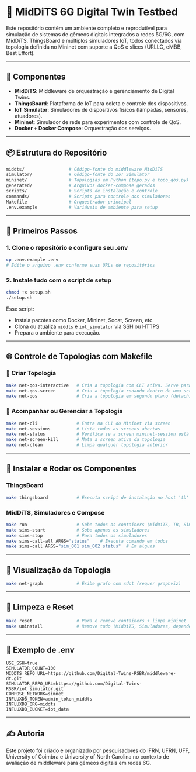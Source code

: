 # 🧪 MidDiTS 6G Digital Twin Testbed

Este repositório contém um ambiente completo e reprodutível para simulação de sistemas de gêmeos digitais integrados a redes 5G/6G, com MidDiTS, ThingsBoard e múltiplos simuladores IoT, todos conectados via topologia definida no Mininet com suporte a QoS e slices (URLLC, eMBB, Best Effort).

---

## 🧩 Componentes

- **MidDiTS**: Middleware de orquestração e gerenciamento de Digital Twins.
- **ThingsBoard**: Plataforma de IoT para coleta e controle dos dispositivos.
- **IoT Simulator**: Simuladores de dispositivos físicos (lâmpadas, sensores, atuadores).
- **Mininet**: Simulador de rede para experimentos com controle de QoS.
- **Docker + Docker Compose**: Orquestração dos serviços.

---

## 📦 Estrutura do Repositório

```bash
middts/                 # Código-fonte do middleware MidDiTS
simulator/              # Código-fonte do IoT Simulator
mininet/                # Topologias em Python (topo.py e topo_qos.py)
generated/              # Arquivos docker-compose gerados
scripts/                # Scripts de instalação e controle
commands/               # Scripts para controle dos simuladores
Makefile                # Orquestrador principal
.env.example            # Variáveis de ambiente para setup
```

---

## 🚀 Primeiros Passos

### 1. Clone o repositório e configure seu .env

```bash
cp .env.example .env
# Edite o arquivo .env conforme suas URLs de repositórios
```

### 2. Instale tudo com o script de setup

```bash
chmod +x setup.sh
./setup.sh
```

Esse script:
- Instala pacotes como Docker, Mininet, Socat, Screen, etc.
- Clona ou atualiza `middts` e `iot_simulator` via SSH ou HTTPS
- Prepara o ambiente para execução.

---

## 🌐 Controle de Topologias com Makefile

### 🧩 Criar Topologia

```bash
make net-qos-interactive   # Cria a topologia com CLI ativa. Serve para rodar algo e depois ao sair matar tudo.
make net-qos-screen        # Cria a topologia rodando dentro de uma screen. Permitindo dar um detach ao final com ctrl + a + d e voltando usando screen -r mininet-session
make net-qos               # Cria a topologia em segundo plano (detach)
```

### 🔎 Acompanhar ou Gerenciar a Topologia

```bash
make net-cli               # Entra na CLI do Mininet via screen
make net-sessions          # Lista todas as screens abertas
make net-status            # Verifica se a screen mininet-session está ativa
make net-screen-kill       # Mata a screen ativa da topologia
make net-clean             # Limpa qualquer topologia anterior
```

---

## 🧰 Instalar e Rodar os Componentes

### ThingsBoard

```bash
make thingsboard           # Executa script de instalação no host 'tb'
```

### MidDiTS, Simuladores e Compose

```bash
make run                   # Sobe todos os containers (MidDiTS, TB, Simuladores)
make sims-start            # Sobe apenas os simuladores
make sims-stop             # Para todos os simuladores
make sims-call-all ARGS="status"    # Executa comando em todos
make sims-call ARGS="sim_001 sim_002 status"  # Em alguns
```

---

## 🎯 Visualização da Topologia

```bash
make net-graph             # Exibe grafo com xdot (requer graphviz)
```

---

## 🧹 Limpeza e Reset

```bash
make reset                 # Para e remove containers + limpa mininet
make uninstall             # Remove tudo (MidDiTS, Simuladores, dependências)
```

---

## 🔐 Exemplo de .env

```dotenv
USE_SSH=true
SIMULATOR_COUNT=100
MIDDTS_REPO_URL=https://github.com/Digital-Twins-RSBR/middleware-dt.git
SIMULATOR_REPO_URL=https://github.com/Digital-Twins-RSBR/iot_simulator.git
COMPOSE_NETWORK=simnet
INFLUXDB_TOKEN=admin_token_middts
INFLUXDB_ORG=middts
INFLUXDB_BUCKET=iot_data
```

---

## ✍️ Autoria

Este projeto foi criado e organizado por pesquisadores do IFRN, UFRN, UFF, University of Coimbra e University of North Carolina no contexto de avaliação de middleware para gêmeos digitais em redes 6G.
